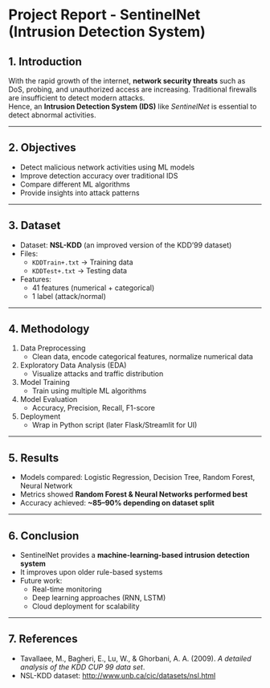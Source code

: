 # Project Report - SentinelNet (Intrusion Detection System)

## 1. Introduction
With the rapid growth of the internet, **network security threats** such as DoS, probing, and unauthorized access are increasing. Traditional firewalls are insufficient to detect modern attacks.  
Hence, an **Intrusion Detection System (IDS)** like *SentinelNet* is essential to detect abnormal activities.

---

## 2. Objectives
- Detect malicious network activities using ML models
- Improve detection accuracy over traditional IDS
- Compare different ML algorithms
- Provide insights into attack patterns

---

## 3. Dataset
- Dataset: **NSL-KDD** (an improved version of the KDD’99 dataset)
- Files:
  - `KDDTrain+.txt` → Training data
  - `KDDTest+.txt` → Testing data
- Features:
  - 41 features (numerical + categorical)
  - 1 label (attack/normal)

---

## 4. Methodology
1. Data Preprocessing  
   - Clean data, encode categorical features, normalize numerical data  
2. Exploratory Data Analysis (EDA)  
   - Visualize attacks and traffic distribution  
3. Model Training  
   - Train using multiple ML algorithms  
4. Model Evaluation  
   - Accuracy, Precision, Recall, F1-score  
5. Deployment  
   - Wrap in Python script (later Flask/Streamlit for UI)

---

## 5. Results
- Models compared: Logistic Regression, Decision Tree, Random Forest, Neural Network
- Metrics showed **Random Forest & Neural Networks performed best**
- Accuracy achieved: **~85–90% depending on dataset split**

---

## 6. Conclusion
- SentinelNet provides a **machine-learning-based intrusion detection system**
- It improves upon older rule-based systems
- Future work:  
  - Real-time monitoring  
  - Deep learning approaches (RNN, LSTM)  
  - Cloud deployment for scalability  

---

## 7. References
- Tavallaee, M., Bagheri, E., Lu, W., & Ghorbani, A. A. (2009). *A detailed analysis of the KDD CUP 99 data set*.  
- NSL-KDD dataset: http://www.unb.ca/cic/datasets/nsl.html

